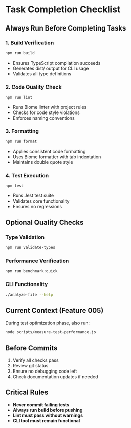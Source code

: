 # Task Completion Checklist

## Always Run Before Completing Tasks

### 1. Build Verification
```bash
npm run build
```
- Ensures TypeScript compilation succeeds
- Generates dist/ output for CLI usage
- Validates all type definitions

### 2. Code Quality Check
```bash
npm run lint
```
- Runs Biome linter with project rules
- Checks for code style violations
- Enforces naming conventions

### 3. Formatting
```bash
npm run format
```
- Applies consistent code formatting
- Uses Biome formatter with tab indentation
- Maintains double quote style

### 4. Test Execution
```bash
npm test
```
- Runs Jest test suite
- Validates core functionality
- Ensures no regressions

## Optional Quality Checks

### Type Validation
```bash
npm run validate-types
```

### Performance Verification
```bash
npm run benchmark:quick
```

### CLI Functionality
```bash
./analyze-file --help
```

## Current Context (Feature 005)
During test optimization phase, also run:
```bash
node scripts/measure-test-performance.js
```

## Before Commits
1. Verify all checks pass
2. Review git status
3. Ensure no debugging code left
4. Check documentation updates if needed

## Critical Rules
- **Never commit failing tests**
- **Always run build before pushing**
- **Lint must pass without warnings**
- **CLI tool must remain functional**